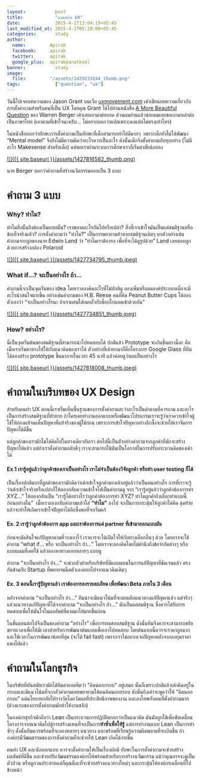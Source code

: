 ```yaml
---
layout:           post
title:            "ถามอย่าง UX"
date:             2015-4-1T13:04:19+05:45
last_modified_at: 2015-4-1T05:20:00+05:45
categories:       study
author:
  name:         Apirak
  facebook:     apirak
  twitter:      apirak
  google_plus:  apirakpanatkool
banner:           study
image:
  file:         "/assets/1429233244_thumb.png"
tags:             ["question", "ux"]
---
```



วันนี้ไปเจอบทความของ Jason Grant บนเว็บ [uxmovement.com](http://uxmovement.com/thinking/the-art-of-questioning-as-a-ux-skill/ "The art of questioning as a UX Skill") เค้าเขียนบทความเกี่ยวกับการตั้งคำถามสำหรับคนที่เป็น UX โดยคุณ Grant ได้ไปอ่านหนังสือ [A More Beautiful Question](http://amorebeautifulquestion.com/ "a more beautiful question") ของ Warren Berger เค้าเลยเอามาต่อยอด ส่วนผมอ่านแล้วชอบผมเลยขอเอามาเล่าต่อเป็นภาษาไทย (เอาตามที่เข้าใจนะครับ... ไม่อยากบอกว่าแปลเพราะคงแปลไม่ตรงเท่าไหร)

ในหนังสือบอกว่าทักษะการตั้งคำถามเป็นทักษะที่เด็กสามารถทำได้ดีมากๆ  เพราะเด็กยังไม่ได้พัฒนา “Mental model” จึงยังไม่มีความคิดว่าอะไรควรเป็นอะไร ดังนั้นเด็กจึงตั้งคำถามกับทุกอย่าง (ไม่มีอะไร Makesense สำหรับเด็ก) แต่พอเราผ่านระบบการศึกษาเราก็เริ่มสงสัยน้อยลง

[![]({{ site.baseurl }}/assets/1427816582_thumb.png)](https://www.ux.in.th/wp-content/uploads/2015/03/1427816582_full.png)

นาย Berger บอกว่าคำถามที่สร้างนวัตกรรมออกเป็น 3 แบบ

<!--more-->

# คำถาม 3 แบบ

### Why? ทำไม?

ทำไมสิ่งนั้นถึงต้องเป็นแบบนั้น? เราพลาดอะไรกันไปหรือเปล่า? สิ่งที่เราเข้าใจมันเป็นแค่สมติฐานหรือข้อเท็จจริงแล้ว? การตั้งคำถามว่า "ทำไม?” เป็นการพยายามท้าทายสมติฐานเดิมๆ ยกตัวอย่างเช่น คำถามจากลูกของนาย Edwin Land ว่า “ทำไมเราต้องรอ เพื่อที่จะได้ดูรูปด้วย” Land เลยตอบลูกด้วยการสร้างกล้อง Polaroid 

[![]({{ site.baseurl }}/assets/1427734795_thumb.jpeg)](https://www.ux.in.th/wp-content/uploads/2015/03/1427734795_full.jpeg)

### What if…? จะเป็นอย่างไร ถ้า...

คำถามนี้จะเป็นจุดเริ่มของ idea โดยเราลองคิดอะไรที่ไม่ปกติดู ลองเพิ่มหรือลดองค์ประกอบเผื่อจะมีอะไรน่าสนใจมากขึ้น อย่างเช่นคำถามของ H.B. Reese คนที่คิด Peanut Butter Cups ได้ลองตัวเองว่า “จะเป็นอย่างไรนะ ถ้าเราผสมใส่เนยถั่วกับช็อกโกแลตเข้าด้วยกัน"

[![]({{ site.baseurl }}/assets/1427734851_thumb.jpeg)](https://www.ux.in.th/wp-content/uploads/2015/03/1427734851_full.jpeg)

### How? อย่างไร?

นี่เป็นจุดเริ่มต้นของสมติฐานที่สามารถนำไปทดสอบได้ ปกติแล้ว Prototype จะเกิดขึ้นตรงนี้ละ คือเมื่อเราเริ่มหาทางไปให้กับแนวคิดของเราได้ ตัวอย่างที่เค้ายกมาก็คือโครงการ Google Glass ที่ทีมได้ลองสร้าง prototype ขึ้นมาภายในเวลา 45 นาที แล้วค่อยดูว่าผลเป็นอย่างไร 

[![]({{ site.baseurl }}/assets/1427818008_thumb.jpeg)](https://www.ux.in.th/wp-content/uploads/2015/03/1427818008_full.jpeg)

# คำถามในบริบทของ UX Design

สำหรับคนทำ UX ตอนนี้เราเริ่มเห็นพื้นฐานของการตั้งคำถามละว่าอะไรเป็นคำถามที่ควรถาม และอะไรเป็นการสร้างสมติฐานที่ท้าทาย ถ้าใครเคยทำงานออกแบบหรือพัฒนาโปรแกรมเราจะรู้ว่าเราควรเข้าใจผู้ใช้ให้ถ่องแท้จนเห็นปัญหาที่แท้จริงของผู้ใช้ก่อน เพราะการเข้าใจปัญหาอย่างลึกซึ้งจะช่วยให้เราจัดการปัญหาได้ดีขึ้น

แต่ลูกค้าของเรามักไม่ได้คิดไปในทางเดียวกับเรา ต่อไปนี้เป็นตัวอย่างคำถามจากลูกค้าที่มักจะสร้างปัญหาให้แล้ว แต่ถ้าเราตั้งคำถามกลับดีๆ เราจะสามารถใช้มันเป็นโอกาสในการปรับกระบวนคิดของเค้าได้

#### Ex.1 เรารู้อยู่แล้วว่าลูกค้าของเราเป็นอย่างไร เราไม่จำเป็นต้องวิจัยลูกค้า หรือทำ user testing ก็ได้

เป็นเรื่องปกติมากที่ลูกค้าของเรามักคิดว่าเค้าเข้าใจลูกค้าของเค้าอยู่แล้วว่าเป็นคนอย่างไร การที่เราจะรู้ว่าเค้าเข้าใจจริงหรือเปล่าก็ให้ลองกลับความเข้าใจไปเป็นคำถามดู จาก “เรารู้อยู่แล้วว่าลูกค้าต้องการทำ XYZ...” ให้ลองกลับเป็น “เรารู้ได้อย่างไรว่าลูกค้าต้องการทำ XYZ? ทำไมลูกค้าถึงเลือกทำแบบนี้ก่อนอย่างอื่น”  เมื่อเราลองกลับคำถามแล้วใส่ **“ทำไม”** ลงไป จะเป็นการกระตุ้นให้ลูกค้าได้คิด สุดท้ายแล้วจะทำให้เกิดเราเข้าใจปัญหาได้ลึกซึ้งพอที่จะเริ่มแก้

#### Ex. 2 เรารู้ว่าลูกค้าต้องการ app และเราต้องการแค่ partner ที่เข้ามาออกแบบมัน

ก่อนจะตัดสินใจแก้ปัญหาตามที่วางเอาไว้ เราควรจะได้เปิดใจให้กับทางเลือกอื่นๆ ด้วย โดยอาจจะใช้คำถาม “what if... หรือ จะเป็นอย่างไร ถ้า...” โดยเราจะลองคิดโดยไม่คำนึงถึงข้อจำกัดต่างๆ หรือแบบแผนที่เคยใช้ แล้วลองหาทางออกหลายๆ แบบดู

คำถาม “จะเป็นอย่างไร ถ้า...” จะน่ากลัวสำหรับบริษัทที่มีแบบแผนในการแก้ปัญหาที่ชัดเจนแล้ว ตรงกันข้ามกับ Startup ที่พยายามฉีดตัวเองออกไปจากแนวคิดเดิมๆ

#### Ex. 3 ตอนนี้เรารู้ปัญหาแล้ว เราต้องการลงรายละเอียด เพื่อพัฒนา Beta ภายใน 3 เดือน

หลังจากคำถาม “จะเป็นอย่างไร ถ้า...” ทีมน่าจะมีแนวโน้มที่จะตกผลึกแนวทางแก้ปัญหาแล้ว แต่จริงๆ แล้วแนวทางแก้ปัญหาที่ได้จากคำถาม “จะเป็นอย่างไร ถ้า...” มักเป็นแค่สมติฐาน ซึ่งควรได้รับการทดสอบเพื่อให้มั่นใจในผลลัพธ์ที่ตามมาให้มากขึ้นก่อน

ในขั้นตอนต่อไปจึงเป็นของคำถาม “อย่างไร” เพื่อการทดสอบสมติฐาน ดังนั้นทีมจึงควรจะสามารถขยับขยายเวลาเพื่อให้มีเวลาสำหรับการพัฒนาต้นแบบเพื่อเอาไปทดสอบ โดยต้นแบบนี้ควรจะราคาถูกมาก และใช้เวลาในการพัฒนาน้อยที่สุด (จะได้ fail fast) เพราะเราไม่อยากเจอปัญหาหลังจากลงทุนราคาแพงไปแล้ว

# คำถามในโลกธุรกิจ

ในบริษัทที่ทันสมัยเรามักได้ยินคำยอดฮิตว่า “คิดนอกกรอบ” อยู่เสมอ นั้นก็เพราะปกติแล้วเค้าคิดอยู่ในกรอบและมีแนวโน้มที่จะกลัวคำถามเลยพยายามให้คนคิดนอกกรอบ ดังนั้นถึงเค้าจะพูดว่าให้ “คิดนอกกรอบ” แต่นโยบายกลับให้รางวัลโดยวัดผลที่ประสิทธิภาพของงาน และลงโทษกับคนที่ตั้งคำถามมาก (ช่วงแรกของการตั้งคำถามมักทำให้งานชงัก)

ในองค์กรธุรกิจมักถือว่า Lean เป็นกระบวนการปฏิบัติมากกว่าเป็นแนวคิด มันมักถูกใช้เพื่อขับเคลื่อนโครงการจากแนวคิดไปสู่การสร้างแทนที่จะเป็นการ**ทำซ้ำเพื่อให้รู้** แต่การทำงานแบบ Lean เป็นการทำซ้ำๆ ดั้งนั้นทีมควรพร้อมที่จะลองหลายๆ แนวทาง และพร้อมที่เรียนรู้ความผิดพลาดที่จะเกิดขึ้น ถ้าองค์กรมีวัฒนธรรมของการตั้งคำถามก็จะช่วยให้ Lean เกิดได้ง่ายขึ้น

คนทำ UX และนักออกแบบ ควรจะตั้งคำถามให้เป็นเรื่องปกติ ทักษะในการตั้งคำถามจะช่วยสร้างผลลัพธ์ที่ดีขึ้น และช่วยปรับวัฒนธรรมองค์กรให้พร้อมสำหรับการสร้างนวัฒกรรม แม้ว่าคุณอาจจะดูเป็นตัวป่วน หรือดูกวนประสาทแต่ก็คุณนี่ละที่จะช่วยสร้างแนวทางใหม่ๆ และกระตุ้นให้องค์กรเคลื่อนที่ไปข้างหน้า
